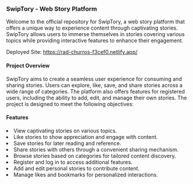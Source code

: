 <h3>SwipTory - Web Story Platform</h3>
Welcome to the official repository for SwipTory, a web story platform that offers a unique way to experience content through captivating stories. SwipTory allows users to immerse themselves in stories covering various topics while providing interactive features to enhance their engagement.


Deployed Site: <a href="https://rad-churros-f3cef0.netlify.app/">https://rad-churros-f3cef0.netlify.app/</a>

<h4>Project Overview</h4>
SwipTory aims to create a seamless user experience for consuming and sharing stories. Users can explore, like, save, and share stories across a wide range of categories. The platform also offers features for registered users, including the ability to add, edit, and manage their own stories. The project is designed to meet the following objectives:

<h4>Features</h4>
<ui>
  <li>View captivating stories on various topics.</li>
  <li>Like stories to show appreciation and engage with content.</li>
  <li>Save stories for later reading and reference.</li>
  <li>Share stories with others through a convenient sharing mechanism.</li>
  <li>Browse stories based on categories for tailored content discovery.</li>
  <li>Register and log in to access additional features.</li>
  <li>Add and edit personal stories to contribute content.</li>
  <li>Manage likes and bookmarks for personalized interactions.</li>
</ui>


